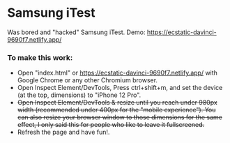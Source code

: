 # Samsung iTest
Was bored and "hacked" Samsung iTest.
Demo: https://ecstatic-davinci-9690f7.netlify.app/

### To make this work:
- Open "index.html" or https://ecstatic-davinci-9690f7.netlify.app/ with Google Chrome or any other Chromium browser.
- Open Inspect Element/DevTools, Press ctrl+shift+m, and set the device (at the top, dimensions) to "iPhone 12 Pro".
- ~~Open Inspect Element/DevTools & resize until you reach under 980px width (recommended under 400px for the "mobile experience").
  You can also resize your browser window to those dimensions for the same effect, I only said this for people who like to leave it fullscreened.~~
- Refresh the page and have fun!.
